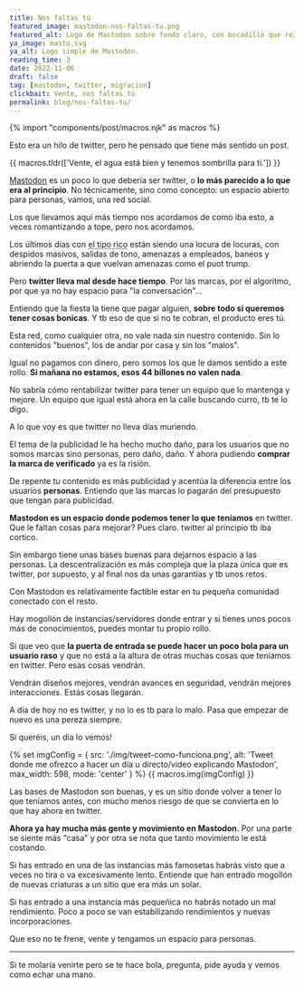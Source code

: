```yaml
---
title: Nos faltas tú
featured_image: mastodon-nos-faltas-tu.png
featured_alt: Logo de Mastodon sobre fondo claro, con bocadillo que reza «Vente, solo nos faltas tú».
ya_image: masto.svg
ya_alt: Logo simple de Mastodon.
reading_time: 3
date: 2022-11-06
draft: false
tag: [mastodon, twitter, migracion]
clickbait: Vente, nos faltas tú
permalink: blog/nos-faltas-tu/
---
```

{% import "components/post/macros.njk" as macros %}

Esto era un hilo de twitter, pero he pensado que tiene más sentido un post.

{{ macros.tldr(['Vente, el agua está bien y tenemos sombrilla para ti.']) }}

[Mastodon](https://joinmastodon.org) es un poco lo que debería ser twitter, o **lo más parecido a lo que era al principio**. No técnicamente, sino como concepto: un espacio abierto para personas, vamos, una red social.

Los que llevamos aquí más tiempo nos acordamos de como iba esto, a veces romantizando a tope, pero nos acordamos.

Los últimos días con <abbr title="elon musk">el tipo rico</abbr> están siendo una locura de locuras, con despidos masivos, salidas de tono, amenazas a empleados, baneos y abriendo la puerta a que vuelvan amenazas como el puot trump.

Pero **twitter lleva mal desde hace tiempo**. Por las marcas, por el algoritmo, por que ya no hay espacio para "la conversación"...

Entiendo que la fiesta la tiene que pagar alguien, **sobre todo si queremos tener cosas bonicas**. Y tb eso de que si no te cobran, el producto eres tú.

Esta red, como cualquier otra, no vale nada sin nuestro contenido. Sin lo contenidos "buenos", los de andar por casa y sin los "malos".

Igual no pagamos con dinero, pero somos los que le damos sentido a este rollo. **Si mañana no estamos, esos 44 billones no valen nada**.

No sabría cómo rentabilizar twitter para tener un equipo que lo mantenga y mejore. Un equipo que igual está ahora en la calle buscando curro, tb te lo digo.

A lo que voy es que twitter no lleva días muriendo.

El tema de la publicidad le ha hecho mucho daño, para los usuarios que no somos marcas sino personas, pero daño, daño. Y ahora pudiendo **comprar la marca de verificado** ya es la risión.

De repente tu contenido es más publicidad y acentúa la diferencia entre los usuarios **personas**.
Entiendo que las marcas lo pagarán del presupuesto que tengan para publicidad.

**Mastodon es un espacio donde podemos tener lo que teníamos** en twitter. Que le faltan cosas para mejorar? Pues claro. twitter al principio tb iba cortico.

Sin embargo tiene unas bases buenas para dejarnos espacio a las personas. La descentralización es más compleja que la plaza única que es twitter, por supuesto, y al final nos da unas garantías y tb unos retos.

Con Mastodon es relativamente factible estar en tu pequeña comunidad conectado con el resto.

Hay mogollón de instancias/servidores donde entrar y si tienes unos pocos más de conocimientos, puedes montar tu propio rollo.

Sí que veo que **la puerta de entrada se puede hacer un poco bola para un usuario raso** y que no está a la altura de otras muchas cosas que teníamos en twitter. Pero esas cosas vendrán.

Vendrán diseños mejores, vendrán avances en seguridad, vendrán mejores interacciones. Estás cosas llegarán.

A día de hoy no es twitter, y no lo es tb para lo malo. Pasa que empezar de nuevo es una pereza siempre.

Si queréis, un día lo vemos!

{% set imgConfig = {
  src: './img/tweet-como-funciona.png',
  alt: 'Tweet donde me ofrezco a hacer un día u directo/video explicando Mastodon',
  max_width: 598,
  mode: 'center'
} %}
{{ macros.img(imgConfig) }}

Las bases de Mastodon son buenas, y es un sitio donde volver a tener lo que teníamos antes, con mucho menos riesgo de que se convierta en lo que hay ahora en twitter.

**Ahora ya hay mucha más gente y movimiento en Mastodon**. Por una parte se siente más "casa" y por otra se nota que tanto movimiento le está costando.

Si has entrado en una de las instancias más famosetas habrás visto que a veces no tira o va excesivamente lento. Entiende que han entrado mogollón de nuevas criaturas a un sitio que era más un solar.

Si has entrado a una instancia más pequeñica no habrás notado un mal rendimiento. Poco a poco se van estabilizando rendimientos y nuevas incorporaciones.

Que eso no te frene, vente y tengamos un espacio para personas.

---

Si te molaría venirte pero se te hace bola, pregunta, pide ayuda y vemos como echar una mano.
